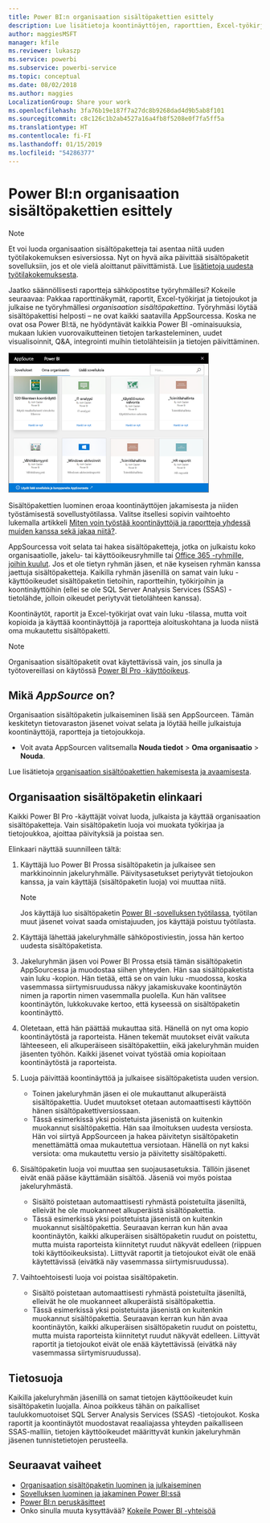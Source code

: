 ```yaml
---
title: Power BI:n organisaation sisältöpakettien esittely
description: Lue lisätietoja koontinäyttöjen, raporttien, Excel-työkirjojen ja tietojoukkojen pakkaamisesta organisaation sisältöpaketeiksi, joita voit jakaa työtovereillesi.
author: maggiesMSFT
manager: kfile
ms.reviewer: lukaszp
ms.service: powerbi
ms.subservice: powerbi-service
ms.topic: conceptual
ms.date: 08/02/2018
ms.author: maggies
LocalizationGroup: Share your work
ms.openlocfilehash: 3fa76b19e187f7a27dc8b9268dad4d9b5ab8f101
ms.sourcegitcommit: c8c126c1b2ab4527a16a4fb8f5208e0f7fa5ff5a
ms.translationtype: HT
ms.contentlocale: fi-FI
ms.lasthandoff: 01/15/2019
ms.locfileid: "54286377"
---
```

# <a name="intro-to-organizational-content-packs-in-power-bi"></a>Power BI:n organisaation sisältöpakettien esittely
> [!NOTE]
> Et voi luoda organisaation sisältöpaketteja tai asentaa niitä uuden työtilakokemuksen esiversiossa. Nyt on hyvä aika päivittää sisältöpaketit sovelluksiin, jos et ole vielä aloittanut päivittämistä. Lue [lisätietoja uudesta työtilakokemuksesta](service-create-the-new-workspaces.md).
> 

Jaatko säännöllisesti raportteja sähköpostitse työryhmällesi? Kokeile seuraavaa: Pakkaa raporttinäkymät, raportit, Excel-työkirjat ja tietojoukot ja julkaise ne työryhmällesi *organisaation sisältöpakettina*. Työryhmäsi löytää sisältöpakettisi helposti – ne ovat kaikki saatavilla AppSourcessa. Koska ne ovat osa Power BI:tä, ne hyödyntävät kaikkia Power BI -ominaisuuksia, mukaan lukien vuorovaikutteinen tietojen tarkasteleminen, uudet visualisoinnit, Q&A, integrointi muihin tietolähteisiin ja tietojen päivittäminen.

![](media/service-organizational-content-pack-introduction/power-bi-org-content-packs.png)

Sisältöpakettien luominen eroaa koontinäyttöjen jakamisesta ja niiden työstämisestä sovellustyötilassa. Valitse itsellesi sopivin vaihtoehto lukemalla artikkeli [Miten voin työstää koontinäyttöjä ja raportteja yhdessä muiden kanssa sekä jakaa niitä?](service-how-to-collaborate-distribute-dashboards-reports.md). 

AppSourcessa voit selata tai hakea sisältöpaketteja, jotka on julkaistu koko organisaatiolle, jakelu- tai käyttöoikeusryhmille tai [Office 365 -ryhmille, joihin kuulut](https://support.office.com/article/Create-a-group-in-Office-365-7124dc4c-1de9-40d4-b096-e8add19209e9). Jos et ole tietyn ryhmän jäsen, et näe kyseisen ryhmän kanssa jaettuja sisältöpaketteja. Kaikilla ryhmän jäsenillä on samat vain luku -käyttöoikeudet sisältöpaketin tietoihin, raportteihin, työkirjoihin ja koontinäyttöihin (ellei se ole SQL Server Analysis Services (SSAS) -tietolähde, jolloin oikeudet periytyvät tietolähteen kanssa).

Koontinäytöt, raportit ja Excel-työkirjat ovat vain luku -tilassa, mutta voit kopioida ja käyttää koontinäyttöjä ja raportteja aloituskohtana ja luoda niistä oma mukautettu sisältöpaketti.

> [!NOTE]
> Organisaation sisältöpaketit ovat käytettävissä vain, jos sinulla ja työtovereillasi on käytössä [Power BI Pro -käyttöoikeus](service-features-license-type.md).
> 
> 

## <a name="what-is-appsource"></a>Mikä *AppSource* on?
Organisaation sisältöpaketin julkaiseminen lisää sen AppSourceen.  Tämän keskitetyn tietovaraston jäsenet voivat selata ja löytää heille julkaistuja koontinäyttöjä, raportteja ja tietojoukkoja.  

* Voit avata AppSourcen valitsemalla **Nouda tiedot** > **Oma organisaatio** > **Nouda**.

Lue lisätietoja [organisaation sisältöpakettien hakemisesta ja avaamisesta](consumer/end-user-content-pack.md).

## <a name="the-life-cycle-of-an-organizational-content-pack"></a>Organisaation sisältöpaketin elinkaari
Kaikki Power BI Pro -käyttäjät voivat luoda, julkaista ja käyttää organisaation sisältöpaketteja. Vain sisältöpaketin luoja voi muokata työkirjaa ja tietojoukkoa, ajoittaa päivityksiä ja poistaa sen.

Elinkaari näyttää suunnilleen tältä:

1. Käyttäjä luo Power BI Prossa sisältöpaketin ja julkaisee sen markkinoinnin jakeluryhmälle. Päivitysasetukset periytyvät tietojoukon kanssa, ja vain käyttäjä (sisältöpaketin luoja) voi muuttaa niitä.
   
   > [!NOTE]
   > Jos käyttäjä luo sisältöpaketin [Power BI -sovelluksen työtilassa](service-create-distribute-apps.md), työtilan muut jäsenet voivat saada omistajuuden, jos käyttäjä poistuu työtilasta.
   > 
   > 
2. Käyttäjä lähettää jakeluryhmälle sähköpostiviestin, jossa hän kertoo uudesta sisältöpaketista.
3. Jakeluryhmän jäsen voi Power BI Prossa etsiä tämän sisältöpaketin AppSourcessa ja muodostaa siihen yhteyden. Hän saa sisältöpaketista vain luku -kopion.  Hän tietää, että se on vain luku -muodossa, koska vasemmassa siirtymisruudussa näkyy jakamiskuvake koontinäytön nimen ja raportin nimen vasemmalla puolella. Kun hän valitsee koontinäytön, lukkokuvake kertoo, että kyseessä on sisältöpaketin koontinäyttö. 
4. Oletetaan, että hän päättää mukauttaa sitä. Hänellä on nyt oma kopio koontinäytöstä ja raporteista. Hänen tekemät muutokset eivät vaikuta lähteeseen, eli alkuperäiseen sisältöpakettiin, eikä jakeluryhmän muiden jäsenten työhön. Kaikki jäsenet voivat työstää omia kopioitaan koontinäytöstä ja raporteista.
5. Luoja päivittää koontinäyttöä ja julkaisee sisältöpaketista uuden version.
   
   * Toinen jakeluryhmän jäsen ei ole mukauttanut alkuperäistä sisältöpakettia. Uudet muutokset otetaan automaattisesti käyttöön hänen sisältöpakettiversiossaan.  
   * Tässä esimerkissä yksi poistetuista jäsenistä on kuitenkin muokannut sisältöpakettia. Hän saa ilmoituksen uudesta versiosta.  Hän voi siirtyä AppSourceen ja hakea päivitetyn sisältöpaketin menettämättä omaa mukautettua versiotaan. Hänellä on nyt kaksi versiota: oma mukautettu versio ja päivitetty sisältöpaketti.
6. Sisältöpaketin luoja voi muuttaa sen suojausasetuksia. Tällöin jäsenet eivät enää pääse käyttämään sisältöä. Jäseniä voi myös poistaa jakeluryhmästä.
   
   * Sisältö poistetaan automaattisesti ryhmästä poistetuilta jäseniltä, elleivät he ole muokanneet alkuperäistä sisältöpakettia. 
   * Tässä esimerkissä yksi poistetuista jäsenistä on kuitenkin muokannut sisältöpakettia. Seuraavan kerran kun hän avaa koontinäytön, kaikki alkuperäisen sisältöpaketin ruudut on poistettu, mutta muista raporteista kiinnitetyt ruudut näkyvät edelleen (riippuen toki käyttöoikeuksista). Liittyvät raportit ja tietojoukot eivät ole enää käytettävissä (eivätkä näy vasemmassa siirtymisruudussa).
7. Vaihtoehtoisesti luoja voi poistaa sisältöpaketin.
   
   * Sisältö poistetaan automaattisesti ryhmästä poistetuilta jäseniltä, elleivät he ole muokanneet alkuperäistä sisältöpakettia. 
   * Tässä esimerkissä yksi poistetuista jäsenistä on kuitenkin muokannut sisältöpakettia. Seuraavan kerran kun hän avaa koontinäytön, kaikki alkuperäisen sisältöpaketin ruudut on poistettu, mutta muista raporteista kiinnitetyt ruudut näkyvät edelleen. Liittyvät raportit ja tietojoukot eivät ole enää käytettävissä (eivätkä näy vasemmassa siirtymisruudussa).

## <a name="data-security"></a>Tietosuoja
Kaikilla jakeluryhmän jäsenillä on samat tietojen käyttöoikeudet kuin sisältöpaketin luojalla. Ainoa poikkeus tähän on paikalliset taulukkomuotoiset SQL Server Analysis Services (SSAS) -tietojoukot. Koska raportit ja koontinäytöt muodostavat reaaliajassa yhteyden paikalliseen SSAS-malliin, tietojen käyttöoikeudet määrittyvät kunkin jakeluryhmän jäsenen tunnistetietojen perusteella.

## <a name="next-steps"></a>Seuraavat vaiheet
* [Organisaation sisältöpaketin luominen ja julkaiseminen](service-organizational-content-pack-create-and-publish.md)
* [Sovelluksen luominen ja jakaminen Power BI:ssä](service-create-distribute-apps.md) 
* [Power BI:n peruskäsitteet](consumer/end-user-basic-concepts.md)
* Onko sinulla muuta kysyttävää? [Kokeile Power BI -yhteisöä](http://community.powerbi.com/)


